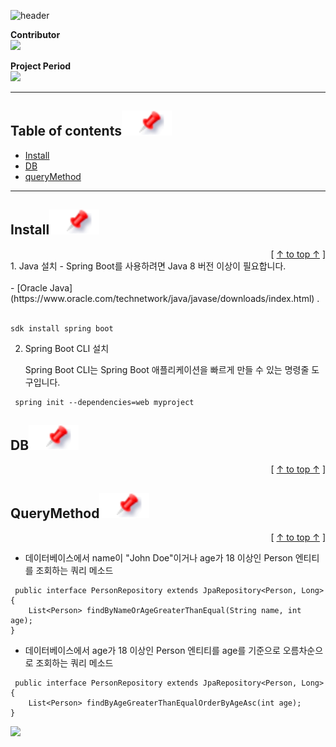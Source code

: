![header](https://capsule-render.vercel.app/api?type=Waving&color=auto&height=300&section=header&text=repoName&fontSize=90)


**Contributor**<br />
<a href="https://github.com/userName/repositoryName/graphs/contributors"> <img src="https://contrib.rocks/image?repo=userName/repositoryName" /> </a>

**Project Period**<br />
<a href="https://github.com/userName/repositoryName/graphs/contributors"> <img src="https://contrib.rocks/image?repo=userName/repositoryName" /> </a>


---
## Table of contents[![](https://raw.githubusercontent.com/aregtech/areg-sdk/master/docs/img/pin.svg)](#table-of-contents)
- [Install](#install)
- [DB](#db)
- [queryMethod](#querymethod)
---

## Install[![](https://raw.githubusercontent.com/aregtech/areg-sdk/master/docs/img/pin.svg)](#install)
<div align="right">[ <a href="#table-of-contents">↑ to top ↑</a> ]</div>
1. Java 설치
   - Spring Boot를 사용하려면 Java 8 버전 이상이 필요합니다.<br><br />
   - [Oracle Java](https://www.oracle.com/technetwork/java/javase/downloads/index.html) .<br><br />


```
sdk install spring boot
```
2. Spring Boot CLI 설치

   Spring Boot CLI는 Spring Boot 애플리케이션을 빠르게 만들 수 있는 명령줄 도구입니다.
```
 spring init --dependencies=web myproject
```
## DB[![](https://raw.githubusercontent.com/aregtech/areg-sdk/master/docs/img/pin.svg)](#db)
<div align="right">[ <a href="#table-of-contents">↑ to top ↑</a> ]</div>


## QueryMethod[![](https://raw.githubusercontent.com/aregtech/areg-sdk/master/docs/img/pin.svg)](#querymethod)
<div align="right">[ <a href="#table-of-contents">↑ to top ↑</a> ]</div>

- 데이터베이스에서 name이 "John Doe"이거나 age가 18 이상인 Person 엔티티를 조회하는 쿼리 메소드
```
 public interface PersonRepository extends JpaRepository<Person, Long> {
    List<Person> findByNameOrAgeGreaterThanEqual(String name, int age);
}
```
- 데이터베이스에서 age가 18 이상인 Person 엔티티를 age를 기준으로 오름차순으로 조회하는 쿼리 메소드
```
 public interface PersonRepository extends JpaRepository<Person, Long> {
    List<Person> findByAgeGreaterThanEqualOrderByAgeAsc(int age);
}
```
<a href="https://github.com/geodo2"><img src="https://img.shields.io/badge/Instagram-E4405F?style=flat-square&logo=Instagram&logoColor=white"/></a>


